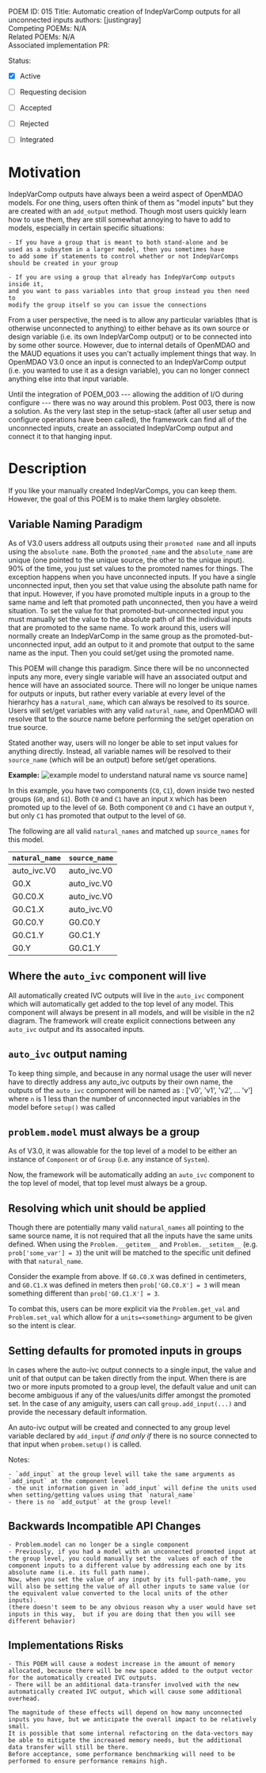 POEM ID: 015 
Title: Automatic creation of IndepVarComp outputs for all unconnected inputs
authors: [justingray]  
Competing POEMs: N/A  
Related POEMs: N/A  
Associated implementation PR: 

Status:
  
- [x] Active
- [ ] Requesting decision
- [ ] Accepted
- [ ] Rejected
- [ ] Integrated


Motivation
==========

IndepVarComp outputs have always been a weird aspect of OpenMDAO models.
For one thing, users often think of them as "model inputs" but they are created with an `add_output` method. 
Though most users quickly learn how to use them, they are still somewhat annoying to have to add to models, especially in certain specific situations: 

    - If you have a group that is meant to both stand-alone and be 
    used as a subsytem in a larger model, then you sometimes have 
    to add some if statements to control whether or not IndepVarComps 
    should be created in your group 

    - If you are using a group that already has IndepVarComp outputs inside it, 
    and you want to pass variables into that group instead you then need to 
    modify the group itself so you can issue the connections 

From a user perspective, the need is to allow any particular variables (that is otherwise unconnected to anything) to either behave as its own source or design variable (i.e. its own IndepVarComp output) or to be connected into by some other source.
However, due to internal details of OpenMDAO and the MAUD equations it uses you can't actually implement things that way.
In OpenMDAO V3.0 once an input is connected to an IndepVarComp output (i.e. you wanted to use it as a design variable), you can no longer connect anything else into that input variable. 

Until the integration of POEM_003 --- allowing the addition of I/O during configure --- there was no way around this problem. 
Post 003, there is now a solution. 
As the very last step in the setup-stack (after all user setup and configure operations have been called), the framework can find all of the unconnected inputs, create an associated IndepVarComp output and connect it to that hanging input.


Description
===========
If you like your manually created IndepVarComps, you can keep them. 
However, the goal of this POEM is to make them largley obsolete.

Variable Naming Paradigm
------------------------
As of V3.0 users address all outputs using their `promoted name` and all inputs using the `absolute name`.
Both the `promoted_name` and the `absolute_name` are unique (one pointed to the unique source, the other to the unique input). 
90% of the time, you just set values to the promoted names for things. 
The exception happens when you have unconnected inputs. 
If you have a single unconnected input, then you set that value using the absolute path name for that input. 
However, if you have promoted multiple inputs in a group to the same name and left that promoted path unconnected, then you have a weird situation. 
To set the value for that promoted-but-unconnected input you must manually set the value to the absolute path of all the individual inputs that are promoted to the same name. 
To work around this, users will normally create an IndepVarComp in the same group as the promoted-but-unconnected input, add an output to it and  promote that output to the same name as the input. 
Then you could set/get using the promoted name.  

This POEM will change this paradigm. 
Since there will be no unconnected inputs any more, every single variable will have an associated output and hence will have an associated source.
There will no longer be unique names for outputs or inputs, but rather every variable at every level of the hierarhcy has a `natural_name`, which can always be resolved to its source. 
Users will set/get variables with any valid `natural_name`, 
and OpenMDAO will resolve that to the source name before performing the set/get operation on true source. 

Stated another way, users will no longer be able to set input values for anything directly. 
Instead, all variable names will be resolved to their `source_name` (which will be an output) before set/get operations. 

**Example:**
![example model to understand `natural name` vs `source name`](/POEM_015/poem_015_example_model.jpg)]

In this example, you have two components (`C0`, `C1`), down inside two nested groups (`G0`, and `G1`). 
Both `C0` and `C1` have an input `X` which has been promoted up to the level of `G0`. 
Both component `C0` and `C1` have an output `Y`, but only `C1` has promoted that output to the level of `G0`. 

The following are all valid `natural_names` and matched up `source_names` for this model.

| `natural_name`| `source_name` |
|---------------|---------------|
| auto_ivc.V0   | auto_ivc.V0   |
| G0.X          | auto_ivc.V0   |
| G0.C0.X       | auto_ivc.V0   |
| G0.C1.X       | auto_ivc.V0   |
| G0.C0.Y       | G0.C0.Y       |
| G0.C1.Y       | G0.C1.Y       |
| G0.Y          | G0.C1.Y       |


Where the `auto_ivc` component will live
----------------------------------------
All automatically created IVC outputs will live in the `auto_ivc` component which will automatically get added to the top level of any model. 
This component will always be present in all models, and will be visible in the n2 diagram. 
The framework will create explicit connections between any `auto_ivc` output and its assocaited inputs. 

`auto_ivc` output naming
-------------------------
To keep thing simple, and because in any normal usage the user will never have to directly address any auto_ivc outputs by their own name, the outputs of the `auto_ivc` component will be named as : ['v0', 'v1', 'v2', ... 'v<n>'] where `n` is 1 less than the number of unconnected input variables in the model before `setup()` was called

`problem.model` must always be a group
--------------------------------------
As of V3.0, it was allowable for the top level of a model to be either an instance of `Component` or of `Group` (i.e. any instance of `System`). 

Now, the framework will be automatically adding an `auto_ivc` component to the top level of model, that top level must always be a group. 

Resolving which unit should be applied
--------------------------------------

Though there are potentially many valid `natural_names` all pointing to the same source name, 
it is not required that all the inputs have the same units defined. 
When using the `Problem.__getitem__` and `Problem.__setitem__` (e.g. `prob['some_var'] = 3`) the unit will be matched to the specific unit defined with that `natural_name`.

Consider the example from above. 
If `G0.C0.X` was defined in centimeters, and `G0.C1.X` was defined in meters then 
`prob['G0.C0.X'] = 3` will mean something different than `prob['G0.C1.X'] = 3`. 

To combat this, users can be more explicit via the `Problem.get_val` and `Problem.set_val` which allow for a `units=<something>` argument to be given so the intent is clear. 


Setting defaults for promoted inputs in groups 
-----------------------------------------------

In cases where the auto-ivc output connects to a single input, the value and unit of that output can be taken directly from the input. 
When there is are two or more inputs promoted to a group level, the default value and unit can become ambiguous if any of the values/units differ amongst the promoted set. In the case of any amiguity, users can call `group.add_input(...)` and provide the necessary default information. 

An auto-ivc output will be created and connected to any group level variable declared by `add_input` *if and only if* there is no source connected to that input when `probem.setup()` is called. 

Notes:

    - `add_input` at the group level will take the same arguments as `add_input` at the component level 
    - the unit information given in `add_input` will define the units used when setting/getting values using that `natural_name`
    - there is no `add_output` at the group level!

Backwards Incompatible API Changes
----------------------------------

    - Problem.model can no longer be a single component
    - Previously, if you had a model with an unconnected promoted input at the group level, you could manually set the  values of each of the component inputs to a different value by addressing each one by its absolute name (i.e. its full path name). 
    Now, when you set the value of any input by its full-path-name, you will also be setting the value of all other inputs to same value (or the equivalent value converted to the local units of the other inputs). 
    (there doesn't seem to be any obvious reason why a user would have set inputs in this way,  but if you are doing that then you will see different behavior)


Implementations Risks
---------------------

    - This POEM will cause a modest increase in the amount of memory allocated, because there will be new space added to the output vector for the automatically created IVC outputs. 
    - There will be an additional data-transfer involved with the new automatically created IVC output, which will cause some additional overhead. 

    The magnitude of these effects will depend on how many unconnected inputs you have, but we anticipate the overall impact to be relatively small. 
    It is possible that some internal refactoring on the data-vectors may be able to mitigate the increased memory needs, but the additional data transfer will still be there. 
    Before acceptance, some performance benchmarking will need to be performed to ensure performance remains high. 


